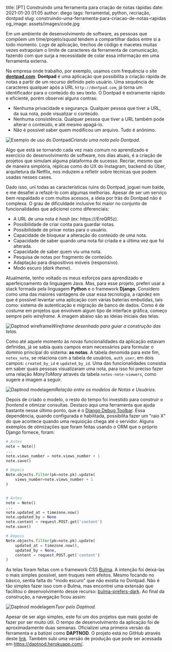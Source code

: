 title: [PT] Construindo uma ferramenta para criação de notas rápidas
date: 2021-01-20 01:05
author: diego
tags: ferramental, python, recriação, dontpad
slug: construindo-uma-ferramenta-para-criacao-de-notas-rapidas
og_image: assets/images/code.jpg

Em um ambiente de desenvolvimento de software, as pessoas que compõem um time/projeto/*squad* tendem a compartilhar dados entre si a todo momento. *Logs* de aplicação, trechos de código e macetes muitas vezes extrapolam o limite de caracteres da ferramenta de comunicação, fazendo com que surja a necessidade de colar essa informação em uma ferramenta externa.

Na empresa onde trabalho, por exemplo, usamos com frequência o site **[dontpad.com](http://dontpad.com/)**. **Dontpad** é uma aplicação que possibilita a criação rápida de notas a partir de um recurso definido pelo usuário. Uma sequência de caracteres qualquer após a URL `http://dontpad.com`, já torna um identificador para o conteúdo do seu texto. O Dontpad é extramente rápido e eficiente, porém observei alguns contras:

-   Nenhuma privacidade e segurança. Qualquer pessoa que tiver a URL, da sua nota, pode visualizar o conteúdo.
-   Nenhuma consistência. Qualquer pessoa que tiver a URL também pode alterar o conteúdo, e até mesmo apagá-lo.
-   Não é possível saber quem modificou um arquivo. Tudo é anônimo.

![Exemplo de uso do Dontpad](/assets/images/dontpad-hello.gif)*Criando uma nota pelo Dontpad.*

Algo que está se tornando cada vez mais comum no aprendizado e exercício do desenvolvimento de software, nos dias atuais, é a criação de projetos que simulam alguma plataforma de sucesso. Recriar, mesmo que de maneira simplória, réplicas como do UX do Instagram, backend do Uber, arquitetura da Netflix, nos induzem a refletir sobre técnicas que podem usadas nesses cases.

Dado isso, uni todas as características ruíns do Dontpad, joguei num balde, e me desafiei a refazê-lo com algumas melhorias. Apesar de ser um serviço bem respaldado e com muitos acessos, a ideia por trás do Dontpad não é complexa. O grau de dificuldade inclusive foi maior no conjunto de funcionalidades que adicionei como diferenciais:

-   A URL de uma nota é *hash* (ex: https:///EreQR5z).
-   Possibilidade de criar conta para guardar notas.
-   Possibilidade de privar notas para o usuário.
-   Capacidade de bloquear a alteração do conteúdo de uma nota.
-   Capacidade de saber quando uma nota foi criada e a última vez que foi alterada.
-   Capacidade de saber quem viu uma nota.
-   Pesquisa de notas por fragmento de conteúdo.
-   Adaptação para dispositivos móveis (responsivo).
-   Modo escuro (*dark theme*).

Atualmente, tenho voltado os meus esforços para aprendizado e aperfeiçoamento da linguagem Java. Mas, para esse projeto, preferi usar a stack formada pela linguagem **Python** e o framework **Django**. Considero como uma das maiores vantagens de usar essa tecnologia, a rapidez em que é possível levantar uma aplicação com várias baterias embutidas, tais como: sistema de autenticação e migração de banco de dados. Como é de costume em projetos que envolvem algum tipo de interface gráfica, começo sempre pelo *wireframe*. A imagem abaixo são as ideias iniciais das telas.

![Daptnod wireframe](/assets/images/daptnot-wireframe.jpeg)*Wireframe desenhado para guiar a construção das telas.*

Como até aquele momento às novas funcionalidades da aplicação estavam definidas, já se sabia quais campos eram necessários para formular o domínio principal do sistema: **as notas**. A tabela denomida para este fim, `notes_note`, se relaciona com a tabela de usuários, `auth_user`, em dois campos: `created_by_id` e `updated_by_id`. Uma das funcionalidades consistia em saber quais pessoas visualizaram uma nota, para isso foi preciso fazer uma relação *ManyToMany* através da tabela `notes-note-viewers`, como sugere a imagem a seguir.

![Daptnod modelagem](/assets/images/modelagem-daptnod.jpeg)*Relação entre os modelos de Notas e Usuários.*

Depois de criado o modelo, o resto do tempo foi investido para construir o *frontend* e otimizar consultas. Destaco aqui uma ferramenta que ajuda bastante nesse último ponto, que é o [Django Debug Toolbar](https://django-debug-toolbar.readthedocs.io/en/latest/). Essa dependência, quando configurada e habilitada, possibilita fazer um "raio X" do que acontece quando uma requisição chega até o servidor. Alguns exemplos de otimizações que foram feitas usando o ORM que o próprio Django fornece, foram:

```python
# Antes 
note = Note() 
...
note.views_number = note.views_number + 1
note.save() 

# Depois 
Note.objects.filter(pk=note.pk).update(
    views_number=note.views_number + 1
) 
```

```python

# Antes
note = Note()
...
note.updated_at = timezone.now()
note.updated_by = None
note.content = request.POST.get('content')
note.save() 

# Depois
Note.objects.filter(pk=note.pk).update(
    updated_at = timezone.now(),
    updated_by = None,
    content = request.POST.get('content')
)

```

As telas foram feitas com o framework CSS [Bulma](https://bulma.io/). A intenção foi deixá-las o mais simples possível, sem truques nem efeitos. Mesmo focando no básico, sentia falta do "modo escuro" que não existia no Dontpad. Não é tão simples fazer isso com o Bulma, mas encontrei uma extensão que facilitou o desenvolvimento desse recurso: [bulma-prefers-dark](https://github.com/jloh/bulma-prefers-dark). Ao final da construção, a navegação ficou assim:

![Daptnod modelagem](/assets/images/tuor-daptnod.gif)*Tuor pelo Daptnod.*

Apesar de ser algo simples, este foi um dos projetos que mais gostei de fazer por ser muito útil. O tempo de desenvolvimento da aplicação foi de aproximadamente duas semanas. Oficializei uma primeira versão da ferramenta e a batizei como **DAPTNOD**. O projeto está no GitHub através deste [link](https://github.com/diegofsousa/daptnod). Também subi uma versão de produção que pode ser acessada em <https://daptnod.herokuapp.com/>.
